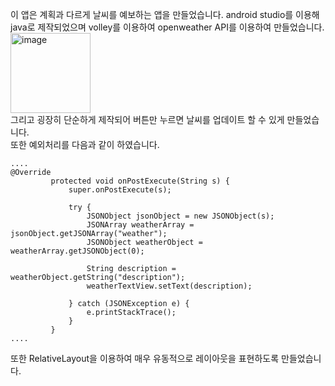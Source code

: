 이 앱은 계획과 다르게 날씨를 예보하는 앱을 만들었습니다. android studio를 이용해 java로 제작되었으며 volley를 이용하여 openweather API를 이용하여 만들었습니다.<br>
<img width="128" alt="image" src="https://github.com/igh197/CancerMP/assets/57895194/7cbb5818-4a30-47d9-bd88-f0874ac738e5"><br>
그리고 굉장히 단순하게 제작되어 버튼만 누르면 날씨를 업데이트 할 수 있게 만들었습니다.<br>
또한 예외처리를 다음과 같이 하였습니다.
```
....
@Override
         protected void onPostExecute(String s) {
             super.onPostExecute(s);

             try {
                 JSONObject jsonObject = new JSONObject(s);
                 JSONArray weatherArray = jsonObject.getJSONArray("weather");
                 JSONObject weatherObject = weatherArray.getJSONObject(0);

                 String description = weatherObject.getString("description");
                 weatherTextView.setText(description);

             } catch (JSONException e) {
                 e.printStackTrace();
             }
         }
....
```
또한 RelativeLayout을 이용하여 매우 유동적으로 레이아웃을 표현하도록 만들었습니다.
